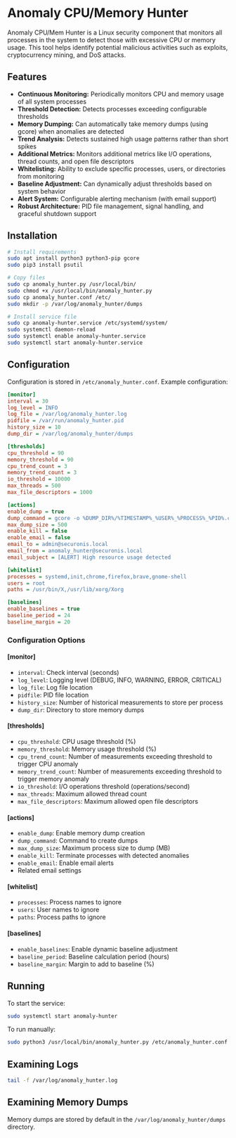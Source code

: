# Anomaly CPU/Memory Hunter

Anomaly CPU/Mem Hunter is a Linux security component that monitors all processes in the system to detect those with excessive CPU or memory usage. This tool helps identify potential malicious activities such as exploits, cryptocurrency mining, and DoS attacks.

## Features

- **Continuous Monitoring:** Periodically monitors CPU and memory usage of all system processes
- **Threshold Detection:** Detects processes exceeding configurable thresholds
- **Memory Dumping:** Can automatically take memory dumps (using gcore) when anomalies are detected
- **Trend Analysis:** Detects sustained high usage patterns rather than short spikes
- **Additional Metrics:** Monitors additional metrics like I/O operations, thread counts, and open file descriptors
- **Whitelisting:** Ability to exclude specific processes, users, or directories from monitoring
- **Baseline Adjustment:** Can dynamically adjust thresholds based on system behavior
- **Alert System:** Configurable alerting mechanism (with email support)
- **Robust Architecture:** PID file management, signal handling, and graceful shutdown support

## Installation

```bash
# Install requirements
sudo apt install python3 python3-pip gcore
sudo pip3 install psutil

# Copy files
sudo cp anomaly_hunter.py /usr/local/bin/
sudo chmod +x /usr/local/bin/anomaly_hunter.py
sudo cp anomaly_hunter.conf /etc/
sudo mkdir -p /var/log/anomaly_hunter/dumps

# Install service file
sudo cp anomaly-hunter.service /etc/systemd/system/
sudo systemctl daemon-reload
sudo systemctl enable anomaly-hunter.service
sudo systemctl start anomaly-hunter.service
```

## Configuration

Configuration is stored in `/etc/anomaly_hunter.conf`. Example configuration:

```ini
[monitor]
interval = 30
log_level = INFO
log_file = /var/log/anomaly_hunter.log
pidfile = /var/run/anomaly_hunter.pid
history_size = 10
dump_dir = /var/log/anomaly_hunter/dumps

[thresholds]
cpu_threshold = 90
memory_threshold = 90
cpu_trend_count = 3
memory_trend_count = 3
io_threshold = 10000
max_threads = 500
max_file_descriptors = 1000

[actions]
enable_dump = true
dump_command = gcore -o %DUMP_DIR%/%TIMESTAMP%_%USER%_%PROCESS%_%PID%.core %PID%
max_dump_size = 500
enable_kill = false
enable_email = false
email_to = admin@securonis.local
email_from = anomaly_hunter@securonis.local
email_subject = [ALERT] High resource usage detected

[whitelist]
processes = systemd,init,chrome,firefox,brave,gnome-shell
users = root
paths = /usr/bin/X,/usr/lib/xorg/Xorg

[baselines]
enable_baselines = true
baseline_period = 24
baseline_margin = 20
```

### Configuration Options

#### [monitor]
- `interval`: Check interval (seconds)
- `log_level`: Logging level (DEBUG, INFO, WARNING, ERROR, CRITICAL)
- `log_file`: Log file location
- `pidfile`: PID file location
- `history_size`: Number of historical measurements to store per process
- `dump_dir`: Directory to store memory dumps

#### [thresholds]
- `cpu_threshold`: CPU usage threshold (%)
- `memory_threshold`: Memory usage threshold (%)
- `cpu_trend_count`: Number of measurements exceeding threshold to trigger CPU anomaly
- `memory_trend_count`: Number of measurements exceeding threshold to trigger memory anomaly
- `io_threshold`: I/O operations threshold (operations/second)
- `max_threads`: Maximum allowed thread count
- `max_file_descriptors`: Maximum allowed open file descriptors

#### [actions]
- `enable_dump`: Enable memory dump creation
- `dump_command`: Command to create dumps
- `max_dump_size`: Maximum process size to dump (MB)
- `enable_kill`: Terminate processes with detected anomalies
- `enable_email`: Enable email alerts
- Related email settings

#### [whitelist]
- `processes`: Process names to ignore
- `users`: User names to ignore
- `paths`: Process paths to ignore

#### [baselines]
- `enable_baselines`: Enable dynamic baseline adjustment
- `baseline_period`: Baseline calculation period (hours)
- `baseline_margin`: Margin to add to baseline (%)

## Running

To start the service:
```bash
sudo systemctl start anomaly-hunter
```

To run manually:
```bash
sudo python3 /usr/local/bin/anomaly_hunter.py /etc/anomaly_hunter.conf
```

## Examining Logs

```bash
tail -f /var/log/anomaly_hunter.log
```

## Examining Memory Dumps

Memory dumps are stored by default in the `/var/log/anomaly_hunter/dumps` directory.

